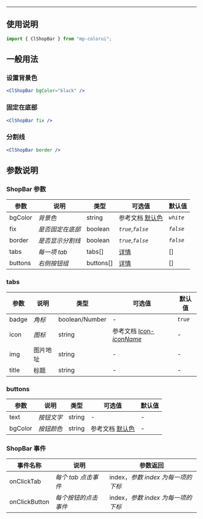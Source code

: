 ---

## 使用说明

```jsx
import { ClShopBar } from "mp-colorui";
```

## 一般用法

### 设置背景色

```jsx
<ClShopBar bgColor="black" />
```

### 固定在底部

```jsx
<ClShopBar fix />
```

### 分割线

```jsx
<ClShopBar border />
```

## 参数说明

### ShopBar 参数

| 参数    | 说明             | 类型      | 可选值                           | 默认值    |
| ------- | ---------------- | --------- | -------------------------------- | --------- |
| bgColor | _背景色_         | string    | 参考文档 [默认色](/home/color)   | _`white`_ |
| fix     | _是否固定在底部_ | boolean   | _`true`_,_`false`_               | _`false`_ |
| border  | _是否显示分割线_ | boolean   | _`true`_,_`false`_               | _`false`_ |
| tabs    | _每一项 tab_     | tabs[]    | [详情](/view/shopBar?id=tabs)    | []        |
| buttons | _右侧按钮组_     | buttons[] | [详情](/view/shopBar?id=buttons) | []        |

### tabs

| 参数  | 说明     | 类型           | 可选值                                             | 默认值   |
| ----- | -------- | -------------- | -------------------------------------------------- | -------- |
| badge | _角标_   | boolean/Number | -                                                  | _`true`_ |
| icon  | _图标_   | string         | 参考文档 [Icon-_iconName_](/base/icon?id=iconname) | -        |
| img   | 图片地址 | string         | -                                                  | -        |
| title | 标题     | string         | -                                                  | -        |

### buttons

| 参数    | 说明       | 类型   | 可选值                         | 默认值 |
| ------- | ---------- | ------ | ------------------------------ | ------ |
| text    | _按钮文字_ | string | -                              | -      |
| bgColor | _按钮颜色_ | string | 参考文档 [默认色](/home/color) | -      |

### ShopBar 事件

| 事件名称      | 说明                 | 参数返回                           |
| ------------- | -------------------- | ---------------------------------- |
| onClickTab    | _每个 tab 点击事件_  | index，_参数 index 为每一项的下标_ |
| onClickButton | _每个按钮的点击事件_ | index，_参数 index 为每一项的下标_ |

<FloatPhone url="https://yinliangdream.github.io/mp-colorui-h5-demo/#/pages/components/shopBar/index" />
